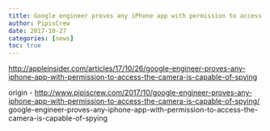 ```yaml
---
title: Google engineer proves any iPhone app with permission to access the camera is capable of spying
author: PipisCrew
date: 2017-10-27
categories: [news]
toc: true
---
```


http://appleinsider.com/articles/17/10/26/google-engineer-proves-any-iphone-app-with-permission-to-access-the-camera-is-capable-of-spying

origin - http://www.pipiscrew.com/2017/10/google-engineer-proves-any-iphone-app-with-permission-to-access-the-camera-is-capable-of-spying/ google-engineer-proves-any-iphone-app-with-permission-to-access-the-camera-is-capable-of-spying